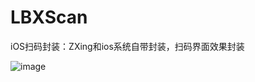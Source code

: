 # LBXScan
iOS扫码封装：ZXing和ios系统自带封装，扫码界面效果封装

![image](https://github.com/MxABC/LBXScan/blob/master/ScreenShots/page1.png)

